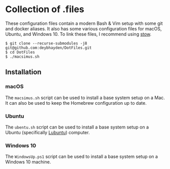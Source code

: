 # Collection of .files

These configuration files contain a modern Bash & Vim setup with some git and docker aliases. It also has some various configuration files for macOS, Ubuntu, and Windows 10. To link these files, I recommend using [stow](http://www.gnu.org/software/stow/).

```shell
$ git clone --recurse-submodules -j8 git@github.com:deybhayden/DotFiles.git
$ cd DotFiles
$ ./macsimus.sh
```

## Installation

### macOS

The `macsimus.sh` script can be used to install a base system setup on a Mac. It can also be used to keep the Homebrew configuration up to date.

### Ubuntu

The `ubentu.sh` script can be used to install a base system setup on a Ubuntu (specifically [Lubuntu](https://lubuntu.me/)) computer.

###  Windows 10

The `WindowsUp.ps1` script can be used to install a base system setup on a Windows 10 machine.
